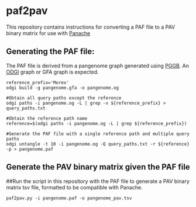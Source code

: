 # paf2pav 

This repository contains instructions for converting a PAF file to a PAV binary matrix for use with [Panache](https://github.com/SouthGreenPlatform/panache)

## Generating the PAF file:

The PAF file is derived from a pangenome graph generated using [PGGB](https://github.com/pangenome/pggb). An [ODGI](https://github.com/pangenome/odgi) graph or  GFA graph is expected. 

```
reference_prefix='Morex'
odgi build -g pangenome.gfa -o pangenome.og

#Obtain all query paths except the reference
odgi paths -i pangenome.og -L | grep -v ${reference_prefix} > query_paths.txt

#Obtain the reference path name
reference=$(odgi paths -i pangenome.og -L | grep ${reference_prefix})

#Generate the PAF file with a single reference path and multiple query paths
odgi untangle -t 10 -i pangenome.og -Q query_paths.txt -r ${reference} -p > pangenome.paf
```

## Generate the PAV binary matrix given the PAF file

##Run the script in this repository with the PAF file to generate a PAV binary matrix tsv file, formatted to be compatible with Panache.

```
paf2pav.py -i pangenome.paf -o pangenome_pav.tsv 
```
